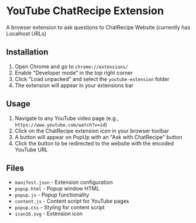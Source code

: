 # YouTube ChatRecipe Extension

A browser extension to ask questions to ChatRecipe Website (currently has Localhost URLs)

## Installation

1. Open Chrome and go to `chrome://extensions/`
2. Enable "Developer mode" in the top right corner
3. Click "Load unpacked" and select the `youtube-extension` folder
4. The extension will appear in your extensions bar

## Usage

1. Navigate to any YouTube video page (e.g., `https://www.youtube.com/watch?v=id`)
2. Click on the ChatRecipe extension icon in your browser toolbar
3. A button will appear on PopUp with an "Ask with ChatRecipe" button
4. Click the button to be redirected to the website with the encoded YouTube URL


## Files

- `manifest.json` - Extension configuration
- `popup.html` - Popup window HTML
- `popup.js` - Popup functionality
- `content.js` - Content script for YouTube pages
- `popup.css` - Styling for content script
- `icon16.svg` - Extension icon
